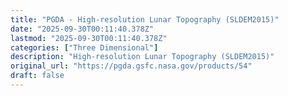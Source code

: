 ```yaml
---
title: "PGDA - High-resolution Lunar Topography (SLDEM2015)"
date: "2025-09-30T00:11:40.378Z"
lastmod: "2025-09-30T00:11:40.378Z"
categories: ["Three Dimensional"]
description: "High-resolution Lunar Topography (SLDEM2015)"
original_url: "https://pgda.gsfc.nasa.gov/products/54"
draft: false
---
```

